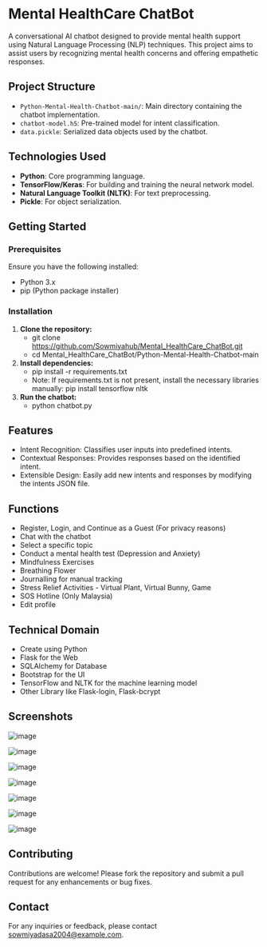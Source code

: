 # Mental HealthCare ChatBot

A conversational AI chatbot designed to provide mental health support using Natural Language Processing (NLP) techniques. This project aims to assist users by recognizing mental health concerns and offering empathetic responses.

## Project Structure

- `Python-Mental-Health-Chatbot-main/`: Main directory containing the chatbot implementation.
- `chatbot-model.h5`: Pre-trained model for intent classification.
- `data.pickle`: Serialized data objects used by the chatbot.

## Technologies Used

- **Python**: Core programming language.
- **TensorFlow/Keras**: For building and training the neural network model.
- **Natural Language Toolkit (NLTK)**: For text preprocessing.
- **Pickle**: For object serialization.

## Getting Started

### Prerequisites

Ensure you have the following installed:

- Python 3.x
- pip (Python package installer)

### Installation

1. **Clone the repository:**
   - git clone https://github.com/Sowmiyahub/Mental_HealthCare_ChatBot.git
   - cd Mental_HealthCare_ChatBot/Python-Mental-Health-Chatbot-main
2. **Install dependencies:**
   - pip install -r requirements.txt
   - Note: If requirements.txt is not present, install the necessary libraries manually:
     pip install tensorflow nltk
3. **Run the chatbot:**
    - python chatbot.py
      
## Features
- Intent Recognition: Classifies user inputs into predefined intents.
- Contextual Responses: Provides responses based on the identified intent.
- Extensible Design: Easily add new intents and responses by modifying the intents JSON file.
 
## Functions
- Register, Login, and Continue as a Guest (For privacy reasons)
- Chat with the chatbot
- Select a specific topic
- Conduct a mental health test (Depression and Anxiety)
- Mindfulness Exercises
- Breathing Flower
- Journalling for manual tracking
- Stress Relief Activities - Virtual Plant, Virtual Bunny, Game
- SOS Hotline (Only Malaysia)
- Edit profile

## Technical Domain
- Create using Python
- Flask for the Web
- SQLAlchemy for Database
- Bootstrap for the UI
- TensorFlow and NLTK for the machine learning model
- Other Library like Flask-login, Flask-bcrypt
  
## Screenshots
![image](https://github.com/TheanYeeSin/Web-Based-Python-Mental-Health-Chatbot/assets/68727045/63239c57-86fd-4e19-a909-cfd86e101fce)

![image](https://github.com/TheanYeeSin/Web-Based-Python-Mental-Health-Chatbot/assets/68727045/d15f235a-ae37-4c4b-9245-640528e147d3)

![image](https://github.com/TheanYeeSin/Web-Based-Python-Mental-Health-Chatbot/assets/68727045/b9a479bb-a148-4fc2-8cda-0d8fd192d023)

![image](https://github.com/TheanYeeSin/Web-Based-Python-Mental-Health-Chatbot/assets/68727045/baf0f1b5-d4b2-479b-bb52-07cd055e00f9)

![image](https://github.com/TheanYeeSin/Web-Based-Python-Mental-Health-Chatbot/assets/68727045/06cb6f7f-a20c-4980-aa9e-b006d9ac7190)

![image](https://github.com/TheanYeeSin/Web-Based-Python-Mental-Health-Chatbot/assets/68727045/f0c138af-2b8f-4d35-b2a7-8c3b70102bea)

![image](https://github.com/TheanYeeSin/Web-Based-Python-Mental-Health-Chatbot/assets/68727045/556d6e84-f8f0-4480-ab06-d4523895486d)

## Contributing
Contributions are welcome! Please fork the repository and submit a pull request for any enhancements or bug fixes.
## Contact
For any inquiries or feedback, please contact sowmiyadasa2004@example.com.
